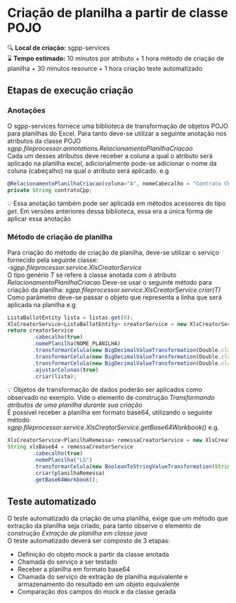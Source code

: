 ﻿# Criação de planilha a partir de classe POJO

🔍️ **Local de criação:** sgpp-services  
⌛️ **Tempo estimado:** 10 minutos por atributo + 1 hora método de criação de planilha + 30 minutos resource + 1 hora criação teste automatizado

## Etapas de execução criação

### Anotações
O sgpp-services fornece uma biblioteca de transformação de objetos POJO para planilhas do Excel. Para tanto deve-se utilizar a seguinte anotação nos atributos da classe POJO *sgpp.fileprocessor.annotations.RelacionamentoPlanilhaCriacao*  
Cada um desses atributos deve receber a coluna a qual o atributo será aplicado na planilha excel, adicionalmente pode-se adicionar o nome da  coluna (cabeçalho) na qual o atributo será aplicado. e.g
```javascript
@RelacionamentoPlanilhaCriacao(coluna="A", nomeCabecalho = "Contrato CPP")
private String contratoCpp;
```
💡 Essa anotação também pode ser aplicada em métodos acessores do tipo  *get.* Em versões anteriores dessa biblioteca, essa era a única forma de aplicar essa anotação

### Método de criação de planilha
Para criação do método de criação de planilha, deve-se utilizar o serviço fornecido pela seguinte classe:  
-*sgpp.fileprocessor.service.XlsCreatorService*  
O tipo genério *T* se refere à classe anotada com o atributo *RelacionamentoPlanilhaCriacao*
Deve-se usar o seguinte método para criação da planilha: *sgpp.fileprocessor.service.XlsCreatorService.criar(T)*  
Como parâmetro deve-se passar o objeto que representa a linha que será  aplicada na planilha e.g
```javascript
ListaBallotEntity lista = listas.get(0);
XlsCreatorService<ListaBallotEntity> creatorService = new XlsCreatorService<>();
return creatorService
        .cabecalho(true)
        .nomePlanilha(NOME_PLANILHA)
        .transformarCelula(new BigDecimalValueTransformation(Double.class), "K")
        .transformarCelula(new BigDecimalValueTransformation(Double.class), "L")
        .transformarCelula(new BigDecimalValueTransformation(Double.class), "M")
        .ajustarColunas(true)
        .criar(lista);
```
💡 Objetos de transformação de dados poderão ser aplicados como observado no exemplo. Vide o elemento de construção *Transformando atributos de uma planilha durante sua criação*  
É possível receber a planilha em formato base64, utilizando o seguinte  método *sgpp.fileprocessor.service.XlsCreatorService.getBase64Workbook()* e.g.
```javascript
XlsCreatorService<PlanilhaRemessa> remessaCreatorService = new XlsCreatorService<>();    	
String xlsBase64 = remessaCreatorService
        .cabecalho(true)
        .nomePlanilha("LG")
        .transformarCelula(new BooleanToStringValueTransformation(String.class), "AF")
        .criar(planilhaRemessa)
        .getBase64Workbook();
```

## Teste automatizado
O teste automatizado da criação de uma planilha, exige que um método que extração da planilha seja criado, para tanto observe o elemento de  construção *Extração de planilha em classe java*  
O teste automatizado deverá ser composto de 3 etapas:  
- Definição do objeto mock a partir da classe anotada
- Chamada do serviço a ser testado
- Receber a planilha em formato base64
- Chamada do serviço de extração de planilha equivalente e armazenamento do resultado em um objeto equivalente
- Comparação dos campos do mock e da classe gerada
